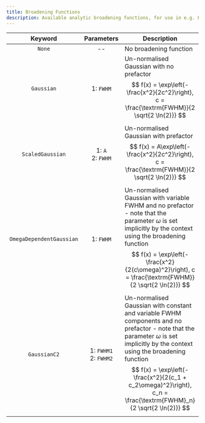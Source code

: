 ```yaml
---
title: Broadening Functions
description: Available analytic broadening functions, for use in e.g. Fourier transforms
---
```


|Keyword|Parameters|Description|
|:---:|:--------:|-----------|
|`None`|--|No broadening function|
|`Gaussian`|1: `FWHM`|Un-normalised Gaussian with no prefactor $$ f(x) = \exp\left(-\frac{x^2}{2c^2}\right), c = \frac{\textrm{FWHM}}{2 \sqrt{2 \ln(2)}} $$ |
|`ScaledGaussian`|1: `A`</br>2: `FWHM`|Un-normalised Gaussian with prefactor $$ f(x) = A\exp\left(-\frac{x^2}{2c^2}\right), c = \frac{\textrm{FWHM}}{2 \sqrt{2 \ln(2)}} $$ |
|`OmegaDependentGaussian`|1: `FWHM`|Un-normalised Gaussian with variable FWHM and no prefactor - note that the parameter $\omega$ is set implicitly by the context using the broadening function $$ f(x) = \exp\left(-\frac{x^2}{2(c\omega)^2}\right), c = \frac{\textrm{FWHM}}{2 \sqrt{2 \ln(2)}} $$ |
|`GaussianC2`|1: `FWHM1`</br>2: `FWHM2`|Un-normalised Gaussian with constant and variable FWHM components and no prefactor - note that the parameter $\omega$ is set implicitly by the context using the broadening function $$ f(x) = \exp\left(-\frac{x^2}{2(c_1 + c_2\omega)^2}\right), c_n = \frac{\textrm{FWHM}_n}{2 \sqrt{2 \ln(2)}} $$ |

